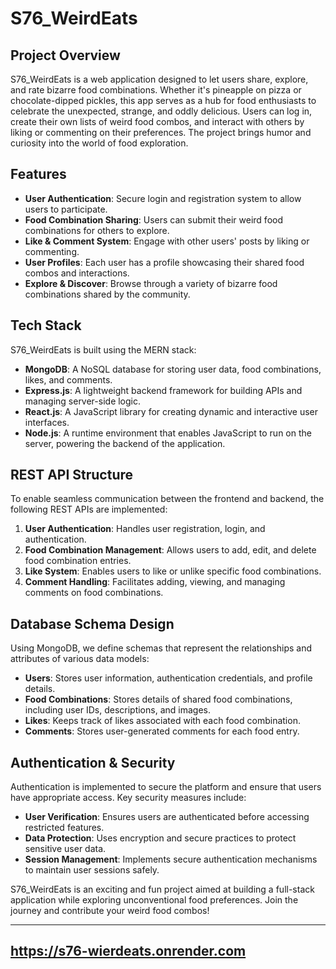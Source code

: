 # S76_WeirdEats

## Project Overview
S76_WeirdEats is a web application designed to let users share, explore, and rate bizarre food combinations. Whether it's pineapple on pizza or chocolate-dipped pickles, this app serves as a hub for food enthusiasts to celebrate the unexpected, strange, and oddly delicious. Users can log in, create their own lists of weird food combos, and interact with others by liking or commenting on their preferences. The project brings humor and curiosity into the world of food exploration.

## Features
- **User Authentication**: Secure login and registration system to allow users to participate.
- **Food Combination Sharing**: Users can submit their weird food combinations for others to explore.
- **Like & Comment System**: Engage with other users' posts by liking or commenting.
- **User Profiles**: Each user has a profile showcasing their shared food combos and interactions.
- **Explore & Discover**: Browse through a variety of bizarre food combinations shared by the community.

## Tech Stack
S76_WeirdEats is built using the MERN stack:

- **MongoDB**: A NoSQL database for storing user data, food combinations, likes, and comments.
- **Express.js**: A lightweight backend framework for building APIs and managing server-side logic.
- **React.js**: A JavaScript library for creating dynamic and interactive user interfaces.
- **Node.js**: A runtime environment that enables JavaScript to run on the server, powering the backend of the application.

## REST API Structure
To enable seamless communication between the frontend and backend, the following REST APIs are implemented:

1. **User Authentication**: Handles user registration, login, and authentication.
2. **Food Combination Management**: Allows users to add, edit, and delete food combination entries.
3. **Like System**: Enables users to like or unlike specific food combinations.
4. **Comment Handling**: Facilitates adding, viewing, and managing comments on food combinations.

## Database Schema Design
Using MongoDB, we define schemas that represent the relationships and attributes of various data models:
- **Users**: Stores user information, authentication credentials, and profile details.
- **Food Combinations**: Stores details of shared food combinations, including user IDs, descriptions, and images.
- **Likes**: Keeps track of likes associated with each food combination.
- **Comments**: Stores user-generated comments for each food entry.

## Authentication & Security
Authentication is implemented to secure the platform and ensure that users have appropriate access. Key security measures include:
- **User Verification**: Ensures users are authenticated before accessing restricted features.
- **Data Protection**: Uses encryption and secure practices to protect sensitive user data.
- **Session Management**: Implements secure authentication mechanisms to maintain user sessions safely.

S76_WeirdEats is an exciting and fun project aimed at building a full-stack application while exploring unconventional food preferences. Join the journey and contribute your weird food combos!

--- 

## https://s76-wierdeats.onrender.com
